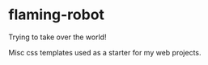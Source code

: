 flaming-robot
=============

Trying to take over the world!

Misc css templates used as a starter for my web projects.